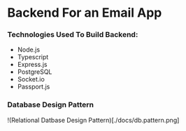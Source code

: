 
# Backend For an Email App

### Technologies Used To Build Backend:
-   Node.js
-   Typescript
-   Express.js
-   PostgreSQL
-   Socket.io
-   Passport.js
  
### Database Design Pattern

!(Relational Datbase Design Pattern)[./docs/db.pattern.png]
